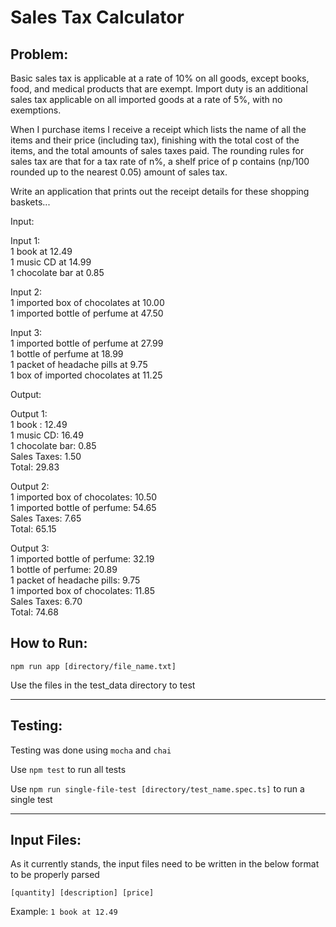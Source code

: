 <h1>Sales Tax Calculator</h1>
<h2>Problem:</h2>
<p>
Basic sales tax is applicable at a rate of 10% on all goods, except books, food, and medical products that are exempt. Import duty is an additional sales tax applicable on all imported goods at a rate of 5%, with no exemptions.
 
When I purchase items I receive a receipt which lists the name of all the items and their price (including tax), finishing with the total cost of the items, and the total amounts of sales taxes paid.  The rounding rules for sales tax are that for a tax rate of n%, a shelf price of p contains (np/100 rounded up to the nearest 0.05) amount of sales tax.
 
Write an application that prints out the receipt details for these shopping baskets...
 
Input: <br>
 
Input 1: <br>
1 book at 12.49 <br>
1 music CD at 14.99 <br>
1 chocolate bar at 0.85 <br>
 
Input 2: <br>
1 imported box of chocolates at 10.00 <br>
1 imported bottle of perfume at 47.50 <br>
 
Input 3: <br>
1 imported bottle of perfume at 27.99 <br>
1 bottle of perfume at 18.99 <br>
1 packet of headache pills at 9.75 <br>
1 box of imported chocolates at 11.25 <br>
 
Output: <br>
 
Output 1: <br>
1 book : 12.49 <br>
1 music CD: 16.49 <br>
1 chocolate bar: 0.85 <br>
Sales Taxes: 1.50 <br>
Total: 29.83 <br>
 
Output 2: <br>
1 imported box of chocolates: 10.50 <br>
1 imported bottle of perfume: 54.65 <br>
Sales Taxes: 7.65 <br>
Total: 65.15 <br>
 
Output 3: <br>
1 imported bottle of perfume: 32.19 <br>
1 bottle of perfume: 20.89 <br>
1 packet of headache pills: 9.75 <br>
1 imported box of chocolates: 11.85 <br>
Sales Taxes: 6.70 <br>
Total: 74.68 <br>
</p>

<h2>How to Run:</h2>
<p><code>npm run app [directory/file_name.txt]</code></p>
<p>Use the files in the test_data directory to test</p>
<hr />

<h2>Testing:</h2>
<p>Testing was done using <code>mocha</code> and <code>chai</code></p>
<p>Use <code>npm test</code> to run all tests</p>
<p>Use <code>npm run single-file-test [directory/test_name.spec.ts]</code> to run a single test</p>
<hr />

<h2>Input Files:</h2>
<p>As it currently stands, the input files need to be written in the below format to be properly parsed</p>
<p><code>[quantity] [description] [price]</code></p>
<p>Example: <code>1 book at 12.49</code></p>